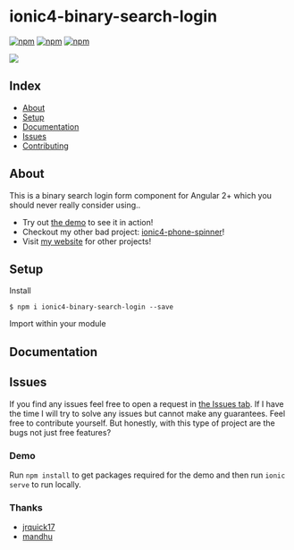 # ionic4-binary-search-login

[![npm](https://img.shields.io/npm/l/@flubs/ionic4-binary-search-login.svg)](https://www.npmjs.com/package/@flubs/ionic4-binary-search-login/)
[![npm](https://img.shields.io/npm/dt/@flubs/ionic4-binary-search-login.svg)](https://www.npmjs.com/package/@flubs/ionic4-binary-search-login)
[![npm](https://img.shields.io/npm/dm/@flubs/ionic4-binary-search-login.svg)](https://www.npmjs.com/package/@flubs/ionic4-binary-search-login)

![](src/assets/images/example.gif)

## Index ##

* [About](#about)
* [Setup](#setup)
* [Documentation](#documentation)
* [Issues](#issues)
* [Contributing](#contributing)

## About ## 

This is a binary search login form component for Angular 2+ which you should never really consider using..

* Try out [the demo](https://ionic4-binary-search-login.jrquick.com) to see it in action!
* Checkout my other bad project: [ionic4-phone-spinner](https://github.com/jrquick17/ionic4-phone-spinner)!
* Visit [my website](https://jrquick.com) for other projects!

## Setup ##

Install
```
$ npm i ionic4-binary-search-login --save
```

Import within your module

## Documentation ##

## Issues ##

If you find any issues feel free to open a request in [the Issues tab](https://github.com/flubs-stuff/ionic4-binary-search-login/issues). If I have the time I will try to solve any issues but cannot make any guarantees. Feel free to contribute yourself. But honestly, with this type of project are the bugs not just free features?

### Demo ###

Run `npm install` to get packages required for the demo and then run `ionic serve` to run locally.

### Thanks ###

* [jrquick17](https://github.com/jrquick17)
* [mandhu](https://github.com/mandhu)

